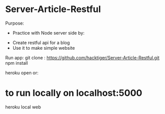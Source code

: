 # Server-Article-Restful

Purpose:
- Practice with Node server side by:
+ Create restful api for a blog 
+ Use it to make simple website

Run app:
git clone : https://github.com/hacktiger/Server-Article-Restful.git
npm install

heroku open
or:
# to run locally on localhost:5000
heroku local web 


